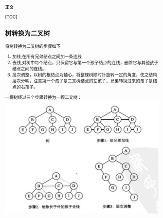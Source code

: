 **正文**

[TOC]

## 树转换为二叉树
将树转换为二叉树的步骤如下
1. 加线,在所有兄弟结点之间加一条连线
2. 去线,对树中每个结点，只保留它与第一个孩子结点的连线，删除它与其他孩子结点之间的连线。
3. 层次调整，以树的根结点为轴心，将整棵树顺时针旋转一定的角度，使之结构层次分明，注意第一个孩子是二叉树结点的左孩子，兄弟转换过来的孩子是结点的右孩子。

一棵树经过三个步骤转换为一颗二叉树：
![avatar](images/树、森林转换二叉树01.png)
